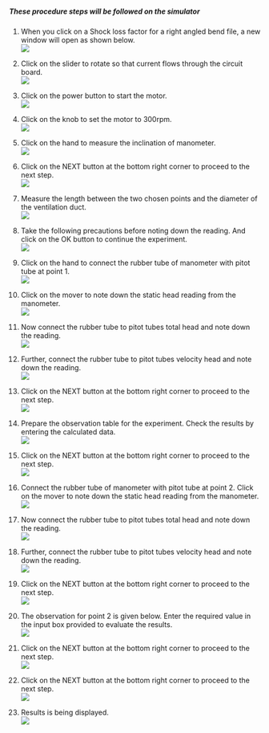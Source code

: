 ##### These procedure steps will be followed on the simulator

1. When you click on a Shock loss factor for a right angled bend file, a new window will open as shown below. <br>
<img src="images/k1.png"><br>

2. Click on the slider to rotate so that current flows through the circuit board.<br>
<img src="images/k2.png"><br>

3. Click on the power button to start the motor. <br>
<img src="images/k3.png"><br>

4. Click on the knob to set the motor to 300rpm. <br>
<img src="images/k4.png"><br>

5. Click on the hand to measure the inclination of manometer.<br>
<img src="images/k5.png"><br>

6. Click on the NEXT button at the bottom right corner to proceed to the next step.<br>
<img src="images/k6.png"><br>

7. Measure the length between the two chosen points and the diameter of the ventilation duct.<br>
<img src="images/k7.png"><br>

8. Take the following precautions before noting down the reading. And click on the OK button to continue the experiment.<br>
<img src="images/k8.png"><br>

9. Click on the hand to connect the rubber tube of manometer with pitot tube at point 1.<br>
<img src="images/k9.png"><br>

10. Click on the mover to note down the static head reading from the manometer.<br>
<img src="images/k10.png"><br>

11. Now connect the rubber tube to pitot tubes total head and note down the reading.<br>
<img src="images/k11.png"><br>

12. Further, connect the rubber tube to pitot tubes velocity head and note down the reading. <br>
<img src="images/k12.png"><br>

13. Click on the NEXT button at the bottom right corner to proceed to the next step.<br>
<img src="images/k13.png"><br>

14. Prepare the observation table for the experiment. Check the results by entering the calculated data.<br>
<img src="images/k14.png"><br>

15. Click on the NEXT button at the bottom right corner to proceed to the next step.<br>
<img src="images/k15.png"><br>

16. Connect the rubber tube of manometer with pitot tube at point 2. Click on the mover to note down the static head reading from the manometer.<br>
<img src="images/k16.png"><br>

17.  Now connect the rubber tube to pitot tubes total head and note down the reading.<br>
<img src="images/k17.png"><br>

18.  Further, connect the rubber tube to pitot tubes velocity head and note down the reading.<br>
<img src="images/k18.png"><br>

19. Click on the NEXT button at the bottom right corner to proceed to the next step.<br>
<img src="images/k19.png"><br>

20. The observation for point 2 is given below. Enter the required value in the input box provided to evaluate the results.<br>
<img src="images/k20.png"><br>

21. Click on the NEXT button at the bottom right corner to proceed to the next step.<br>
<img src="images/k21.png"><br>

22. Click on the NEXT button at the bottom right corner to proceed to the next step.<br>
<img src="images/k22.png"><br>

23. Results is being displayed.<br>
<img src="images/k23.png"><br>

